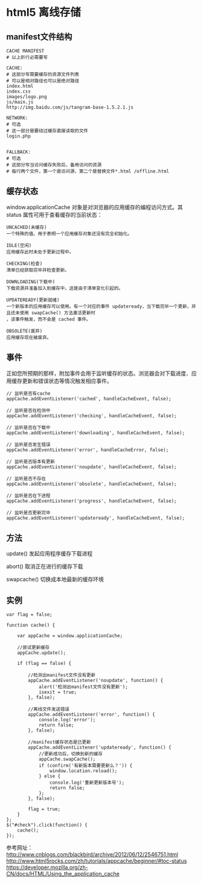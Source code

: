 html5 离线存储
========

manifest文件结构
---

```
CACHE MANIFEST
# 以上折行必需要写

CACHE:
# 这部分写需要缓存的资源文件列表
# 可以是相对路径也可以是绝对路径
index.html
index.css
images/logo.png
js/main.js
http://img.baidu.com/js/tangram-base-1.5.2.1.js

NETWORK:
# 可选
# 这一部分是要绕过缓存直接读取的文件
login.php


FALLBACK:
# 可选
# 这部分写当访问缓存失败后，备用访问的资源
# 每行两个文件，第一个是访问源，第二个是替换文件*.html /offline.html
```

缓存状态
---

window.applicationCache 对象是对浏览器的应用缓存的编程访问方式。其 status 属性可用于查看缓存的当前状态：

    
``` 
UNCACHED(未缓存)
一个特殊的值，用于表明一个应用缓存对象还没有完全初始化。
    
IDLE(空闲)
应用缓存此时未处于更新过程中。
    
CHECKING(检查)
清单已经获取完毕并检查更新。
    
DOWNLOADING(下载中)
下载资源并准备加入到缓存中，这是由于清单变化引起的。
    
UPDATEREADY(更新就绪)
一个新版本的应用缓存可以使用。有一个对应的事件 updateready，当下载完毕一个更新，并且还未使用 swapCache() 方法激活更新时
，该事件触发，而不会是 cached 事件。

OBSOLETE(废弃)
应用缓存现在被废弃。
```
    
事件
---

正如您所预期的那样，附加事件会用于监听缓存的状态。浏览器会对下载进度、应用缓存更新和错误状态等情况触发相应事件。

```
// 监听是否有cache
appCache.addEventListener('cached', handleCacheEvent, false);

// 监听是否在检测中
appCache.addEventListener('checking', handleCacheEvent, false);

// 监听是否在下载中
appCache.addEventListener('downloading', handleCacheEvent, false);

// 监听是否发生错误
appCache.addEventListener('error', handleCacheError, false);

// 监听是否版本有更新
appCache.addEventListener('noupdate', handleCacheEvent, false);

// 监听是否不存在
appCache.addEventListener('obsolete', handleCacheEvent, false);

// 监听是否在下进程
appCache.addEventListener('progress', handleCacheEvent, false);

// 监听是否更新完毕
appCache.addEventListener('updateready', handleCacheEvent, false);
```

方法
---

update() 	发起应用程序缓存下载进程

abort() 	取消正在进行的缓存下载

swapcache() 	切换成本地最新的缓存环境

实例
---

```
var flag = false;

function cache() {

	var appCache = window.applicationCache;
	
	//尝试更新缓存
	appCache.update();

	if (flag == false) {

		//检测出manifest文件没有更新
		appCache.addEventListener('noupdate', function() {
			alert('检测出manifest文件没有更新');
			isexit = true;
		}, false);

		//离线文件发送错误
		appCache.addEventListener('error', function() {
			console.log('error');
			return false;
		}, false);

		//manifest缓存状态是已更新
		appCache.addEventListener('updateready', function() {
			//更新成功后，切换到新的缓存
			appCache.swapCache();
			if (confirm('有新版本需要更新么？')) {
				window.location.reload();
			} else {
				console.log('重新更新版本号');
				return false;
			};
		}, false);

		flag = true;
	}
};
$("#check").click(function() {
	cache();
});
```

参考网址：http://www.cnblogs.com/blackbird/archive/2012/06/12/2546751.html
          http://www.html5rocks.com/zh/tutorials/appcache/beginner/#toc-status
          https://developer.mozilla.org/zh-CN/docs/HTML/Using_the_application_cache






